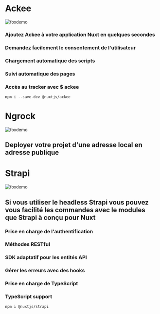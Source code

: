 # Ackee
![foxdemo](https://ackee.nuxtjs.org/logo-light.svg)
### Ajoutez Ackee à votre application Nuxt en quelques secondes
### Demandez facilement le consentement de l'utilisateur
### Chargement automatique des scripts
### Suivi automatique des pages
### Accès au tracker avec $ ackee

```
npm i --save-dev @nuxtjs/ackee
```

# Ngrock
![foxdemo](https://ngrok.com/static/img/ngrok-black.svg)
## Deployer votre projet d'une adresse local en adresse publique

# Strapi
![foxdemo](https://strapi.nuxtjs.org/logo-light.svg)
## Si vous utiliser le headless Strapi vous pouvez vous facilité les commandes avec le modules que Strapi à conçu pour Nuxt
### Prise en charge de l'authentification
### Méthodes RESTful
### SDK adaptatif pour les entités API
### Gérer les erreurs avec des hooks
### Prise en charge de TypeScript
### TypeScript support

```
npm i @nuxtjs/strapi
```
